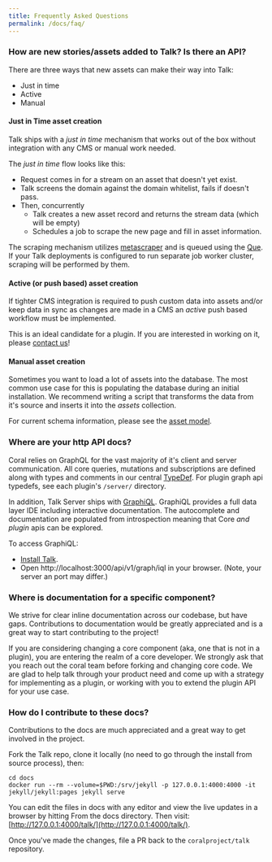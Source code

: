 ```yaml
---
title: Frequently Asked Questions
permalink: /docs/faq/
---
```


### How are new stories/assets added to Talk? Is there an API?

There are three ways that new assets can make their way into Talk:

- Just in time
- Active
- Manual

#### Just in Time asset creation

Talk ships with a _just in time_ mechanism that works out of the box without
integration with any CMS or manual work needed.

The _just in time_ flow looks like this:

* Request comes in for a stream on an asset that doesn't yet exist.
* Talk screens the domain against the domain whitelist, fails if doesn't pass.
* Then, concurrently
  * Talk creates a new asset record and returns the stream data (which will be
    empty)
  * Schedules a job to scrape the new page and fill in asset information.

The scraping mechanism utilizes
[metascraper](https://www.npmjs.com/package/metascraper) and is queued using the
[Que](https://www.npmjs.com/package/kue). If your Talk deployments is configured
to run separate job worker cluster, scraping will be performed by them.

#### Active (or push based) asset creation

If tighter CMS integration is required to push custom data into assets and/or
keep data in sync as changes are made in a CMS an _active_ push based workflow
must be implemented.

This is an ideal candidate for a plugin. If you are interested in working on it,
please [contact us](https://coralproject.net/contact)!

#### Manual asset creation

Sometimes you want to load a lot of assets into the database. The most common
use case for this is populating the database during an initial installation. We
recommend writing a script that transforms the data from it's source and inserts
it into the _assets_ collection.

For current schema information, please see the
[asset model](https://github.com/coralproject/talk/blob/master/models/asset.js).

### Where are your http API docs?

Coral relies on GraphQL for the vast majority of it's client and server
communication. All core queries, mutations and subscriptions are defined along
with types and comments in our central
[TypeDef](https://github.com/coralproject/talk/blob/master/graph/typeDefs.graphql).
For plugin graph api typedefs, see each plugin's `/server/` directory.

In addition, Talk Server ships with
[GraphiQL](https://github.com/graphql/graphiql). GraphiQL provides a full data
layer IDE including interactive documentation. The autocomplete and
documentation are populated from introspection meaning that Core _and plugin_
apis can be explored.

To access GraphiQL:

* [Install Talk](install-source).
* Open http://localhost:3000/api/v1/graph/iql in your browser. (Note, your server an port may differ.)

### Where is documentation for a specific component?

We strive for clear inline documentation across our codebase, but have gaps.
Contributions to documentation would be greatly appreciated and is a great way
to start contributing to the project!

If you are considering changing a core component (aka, one that is not in a
plugin), you are entering the realm of a core developer. We strongly ask that
you reach out the coral team before forking and changing core code. We are glad
to help talk through your product need and come up with a strategy for
implementing as a plugin, or working with you to extend the plugin API for your
use case.

### How do I contribute to these docs?

Contributions to the docs are much appreciated and a great way to get involved
in the project.

Fork the Talk repo, clone it locally (no need to go through the install from
source process), then:

```
cd docs
docker run --rm --volume=$PWD:/srv/jekyll -p 127.0.0.1:4000:4000 -it jekyll/jekyll:pages jekyll serve
```

You can edit the files in docs with any editor and view the live updates in a
browser by hitting From the docs directory. Then visit:
[http://127.0.0.1:4000/talk/](http://127.0.0.1:4000/talk/).

Once you've made the changes, file a PR back to the `coralproject/talk`
repository.
